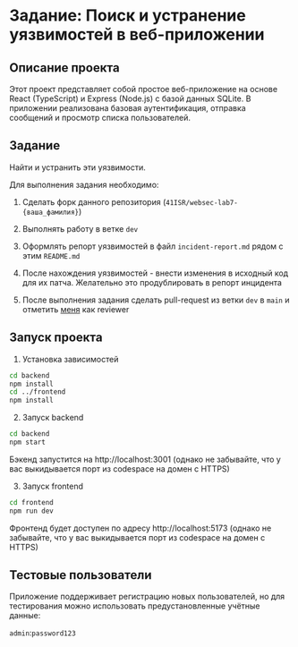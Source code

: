 # Задание: Поиск и устранение уязвимостей в веб-приложении

## Описание проекта

Этот проект представляет собой простое веб-приложение на основе React (TypeScript) и Express (Node.js) с базой данных SQLite. В приложении реализована базовая аутентификация, отправка сообщений и просмотр списка пользователей.

## Задание

Найти и устранить эти уязвимости.

Для выполнения задания необходимо:

1. Сделать форк данного репозитория (`41ISR/websec-lab7-{ваша_фамилия}`)

2. Выполнять работу в ветке `dev`

3. Оформлять репорт уязвимостей в файл `incident-report.md` рядом с этим `README.md`

4. После нахождения уязвимостей - внести изменения в исходный код для их патча. Желательно это продублировать в репорт инцидента

5. После выполнения задания сделать pull-request из ветки `dev` в `main` и отметить [меня](https://github.com/ktkv419) как reviewer

## Запуск проекта

1. Установка зависимостей

```bash
cd backend
npm install
cd ../frontend
npm install
```

2. Запуск backend

```bash
cd backend
npm start
```

Бэкенд запустится на http://localhost:3001 (однако не забывайте, что у вас выкидывается порт из codespace на домен с HTTPS)

3. Запуск frontend

```bash
cd frontend
npm run dev
```

Фронтенд будет доступен по адресу http://localhost:5173 (однако не забывайте, что у вас выкидывается порт из codespace на домен с HTTPS)

## Тестовые пользователи

Приложение поддерживает регистрацию новых пользователей, но для тестирования можно использовать предустановленные учётные данные:

`admin`:`password123`

